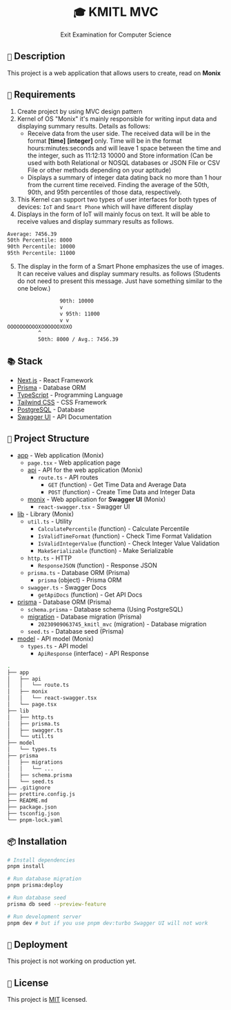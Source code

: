 <div align="center">
    <h1><code>🎓</code> KMITL MVC</h1>
    <p>Exit Examination for Computer Science</p>
</div>

## `📝` Description

This project is a web application that allows users to create, read on **Monix**

## `📝` Requirements

1. Create project by using MVC design pattern
2. Kernel of OS "Monix" it's mainly responsible for writing input data and displaying summary results. Details as follows:
   - Receive data from the user side. The received data will be in the format **[time]** **[integer]** only. Time will be in the format
     hours:minutes:seconds and will leave 1 space between the time and the integer, such as 11:12:13 10000 and
     Store information (Can be used with both Relational or NOSQL databases or JSON File or CSV
     File or other methods depending on your aptitude)
   - Displays a summary of integer data dating back no more than 1 hour from the current time received.
     Finding the average of the 50th, 90th, and 95th percentiles of those data, respectively.
3. This Kernel can support two types of user interfaces for both types of devices: `IoT` and `Smart Phone` which will have different display
4. Displays in the form of IoT will mainly focus on text. It will be able to receive values and display summary results as follows.

```bash
Average: 7456.39
50th Percentile: 8000
90th Percentile: 10000
95th Percentile: 11000
```

5. The display in the form of a Smart Phone emphasizes the use of images. It can receive values and display summary results. as follows (Students do not need to present this message. Just have something similar to the one below.)

```bash
                 90th: 10000
                 v
                 v 95th: 11000
                 v v
OOOOOOOOOOXOOOOOOXOXO
          ^
          50th: 8000 / Avg.: 7456.39
```

## `📚` Stack

- [Next.js](https://nextjs.org/) - React Framework
- [Prisma](https://www.prisma.io/) - Database ORM
- [TypeScript](https://www.typescriptlang.org/) - Programming Language
- [Tailwind CSS](https://tailwindcss.com/) - CSS Framework
- [PostgreSQL](https://www.postgresql.org/) - Database
- [Swagger UI](https://swagger.io/tools/swagger-ui/) - API Documentation

## `🏢` Project Structure

- [app](app) - Web application (Monix)
  - `page.tsx` - Web application page
  - [api](app/api) - API for the web application (Monix)
    - `route.ts` - API routes
      - `GET` (function) - Get Time Data and Average Data
      - `POST` (function) - Create Time Data and Integer Data
  - [monix](app/monix) - Web application for **Swagger UI** (Monix)
    - `react-swagger.tsx` - Swagger UI
- [lib](lib) - Library (Monix)
  - `util.ts` - Utility
    - `CalculatePercentile` (function) - Calculate Percentile
    - `IsValidTimeFormat` (function) - Check Time Format Validation
    - `IsValidIntegerValue` (function) - Check Integer Value Validation
    - `MakeSerializable` (function) - Make Serializable
  - `http.ts` - HTTP
    - `ResponseJSON` (function) - Response JSON
  - `prisma.ts` - Database ORM (Prisma)
    - `prisma` (object) - Prisma ORM
  - `swagger.ts` - Swagger Docs
    - `getApiDocs` (function) - Get API Docs
- [prisma](prisma) - Database ORM (Prisma)
  - `schema.prisma` - Database schema (Using PostgreSQL)
  - [migration](prisma/migrations) - Database migration (Prisma)
    - `20230909063745_kmitl_mvc` (migration) - Database migration
  - `seed.ts` - Database seed (Prisma)
- [model](model) - API model (Monix)
  - `types.ts` - API model
    - `ApiResponse` (interface) - API Response

```bash
.
├── app
│   ├── api
│   │   └── route.ts
│   ├── monix
│   │   └── react-swagger.tsx
│   └── page.tsx
├── lib
│   ├── http.ts
│   ├── prisma.ts
│   ├── swagger.ts
│   └── util.ts
├── model
│   └── types.ts
├── prisma
│   ├── migrations
│   │   └── ...
│   ├── schema.prisma
│   └── seed.ts
├── .gitignore
├── prettire.config.js
├── README.md
├── package.json
├── tsconfig.json
└── pnpm-lock.yaml
```

## `📦` Installation

```bash
# Install dependencies
pnpm install

# Run database migration
pnpm prisma:deploy

# Run database seed
prisma db seed --preview-feature

# Run development server
pnpm dev # but if you use pnpm dev:turbo Swagger UI will not work
```

## `🚀` Deployment

This project is not working on production yet.

## `📝` License

This project is [MIT](LICENSE) licensed.
